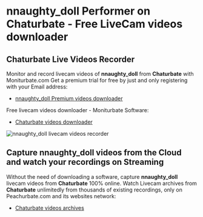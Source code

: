 # nnaughty_doll Performer on Chaturbate - Free LiveCam videos downloader

## Chaturbate Live Videos Recorder

Monitor and record livecam videos of **nnaughty_doll** from **Chaturbate** with Moniturbate.com
Get a premium trial for free by just and only registering with your Email address:
* [nnaughty_doll Premium videos downloader](https://moniturbate.com/request-demo-licence-key.html)

Free livecam videos downloader - Moniturbate Software:
* [Chaturbate videos downloader](https://moniturbate.com/moniturbate-download-software.html)

![nnaughty_doll livecam videos recorder](https://peachurnet.com/templates/moniturbate-software.png)


## Capture nnaughty_doll videos from the Cloud and watch your recordings on Streaming

Without the need of downloading a software, capture **nnaughty_doll** livecam videos from **Chaturbate** 100% online.
Watch Livecam archives from **Chaturbate** unlimitedly from thousands of existing recordings, only on Peachurbate.com and its websites network:
* [Chaturbate videos archives](https://peachurnet.com/)
